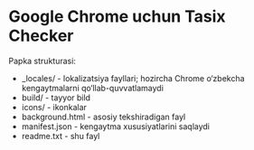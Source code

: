 ﻿Google Chrome uchun Tasix Checker
=================================

Papka strukturasi:

* _locales/ - lokalizatsiya fayllari; hozircha Chrome o‘zbekcha kengaytmalarni qo‘llab-quvvatlamaydi
* build/ - tayyor bild
* icons/ - ikonkalar
* background.html - asosiy tekshiradigan fayl
* manifest.json - kengaytma xususiyatlarini saqlaydi
* readme.txt - shu fayl
